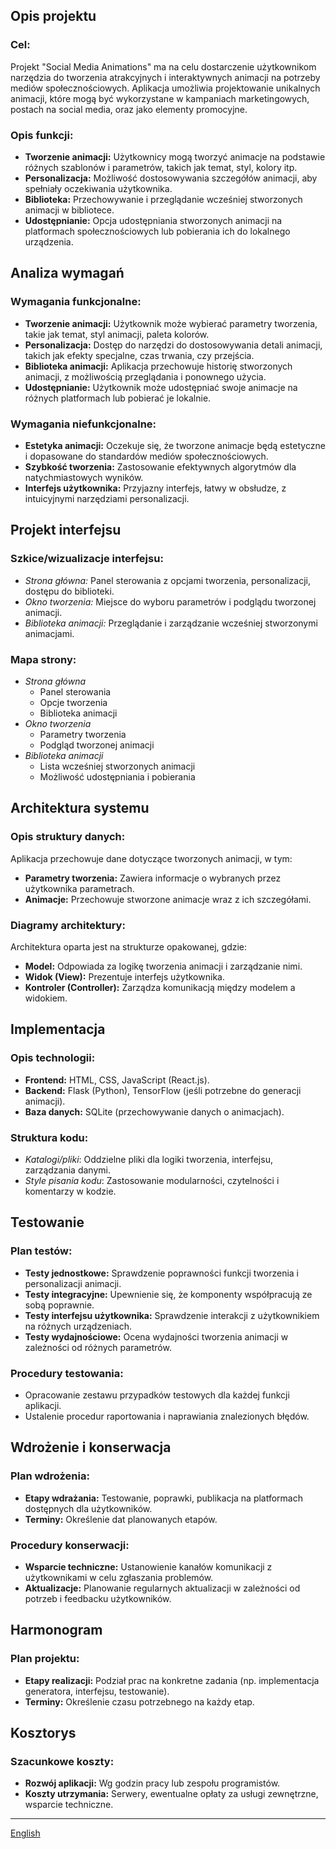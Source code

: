 ## Opis projektu

### Cel:

Projekt "Social Media Animations" ma na celu dostarczenie użytkownikom narzędzia do tworzenia atrakcyjnych i interaktywnych animacji na potrzeby mediów społecznościowych. Aplikacja umożliwia projektowanie unikalnych animacji, które mogą być wykorzystane w kampaniach marketingowych, postach na social media, oraz jako elementy promocyjne.

### Opis funkcji:

- **Tworzenie animacji:** Użytkownicy mogą tworzyć animacje na podstawie różnych szablonów i parametrów, takich jak temat, styl, kolory itp.
- **Personalizacja:** Możliwość dostosowywania szczegółów animacji, aby spełniały oczekiwania użytkownika.
- **Biblioteka:** Przechowywanie i przeglądanie wcześniej stworzonych animacji w bibliotece.
- **Udostępnianie:** Opcja udostępniania stworzonych animacji na platformach społecznościowych lub pobierania ich do lokalnego urządzenia.

## Analiza wymagań

### Wymagania funkcjonalne:

- **Tworzenie animacji:** Użytkownik może wybierać parametry tworzenia, takie jak temat, styl animacji, paleta kolorów.
- **Personalizacja:** Dostęp do narzędzi do dostosowywania detali animacji, takich jak efekty specjalne, czas trwania, czy przejścia.
- **Biblioteka animacji:** Aplikacja przechowuje historię stworzonych animacji, z możliwością przeglądania i ponownego użycia.
- **Udostępnianie:** Użytkownik może udostępniać swoje animacje na różnych platformach lub pobierać je lokalnie.

### Wymagania niefunkcjonalne:

- **Estetyka animacji:** Oczekuje się, że tworzone animacje będą estetyczne i dopasowane do standardów mediów społecznościowych.
- **Szybkość tworzenia:** Zastosowanie efektywnych algorytmów dla natychmiastowych wyników.
- **Interfejs użytkownika:** Przyjazny interfejs, łatwy w obsłudze, z intuicyjnymi narzędziami personalizacji.

## Projekt interfejsu

### Szkice/wizualizacje interfejsu:

- _Strona główna:_ Panel sterowania z opcjami tworzenia, personalizacji, dostępu do biblioteki.
- _Okno tworzenia:_ Miejsce do wyboru parametrów i podglądu tworzonej animacji.
- _Biblioteka animacji:_ Przeglądanie i zarządzanie wcześniej stworzonymi animacjami.

### Mapa strony:

- _Strona główna_
  - Panel sterowania
  - Opcje tworzenia
  - Biblioteka animacji
- _Okno tworzenia_
  - Parametry tworzenia
  - Podgląd tworzonej animacji
- _Biblioteka animacji_
  - Lista wcześniej stworzonych animacji
  - Możliwość udostępniania i pobierania

## Architektura systemu

### Opis struktury danych:

Aplikacja przechowuje dane dotyczące tworzonych animacji, w tym:

- **Parametry tworzenia:** Zawiera informacje o wybranych przez użytkownika parametrach.
- **Animacje:** Przechowuje stworzone animacje wraz z ich szczegółami.

### Diagramy architektury:

Architektura oparta jest na strukturze opakowanej, gdzie:

- **Model:** Odpowiada za logikę tworzenia animacji i zarządzanie nimi.
- **Widok (View):** Prezentuje interfejs użytkownika.
- **Kontroler (Controller):** Zarządza komunikacją między modelem a widokiem.

## Implementacja

### Opis technologii:

- **Frontend:** HTML, CSS, JavaScript (React.js).
- **Backend:** Flask (Python), TensorFlow (jeśli potrzebne do generacji animacji).
- **Baza danych:** SQLite (przechowywanie danych o animacjach).

### Struktura kodu:

- _Katalogi/pliki_: Oddzielne pliki dla logiki tworzenia, interfejsu, zarządzania danymi.
- _Style pisania kodu_: Zastosowanie modularności, czytelności i komentarzy w kodzie.

## Testowanie

### Plan testów:

- **Testy jednostkowe:** Sprawdzenie poprawności funkcji tworzenia i personalizacji animacji.
- **Testy integracyjne:** Upewnienie się, że komponenty współpracują ze sobą poprawnie.
- **Testy interfejsu użytkownika:** Sprawdzenie interakcji z użytkownikiem na różnych urządzeniach.
- **Testy wydajnościowe:** Ocena wydajności tworzenia animacji w zależności od różnych parametrów.

### Procedury testowania:

- Opracowanie zestawu przypadków testowych dla każdej funkcji aplikacji.
- Ustalenie procedur raportowania i naprawiania znalezionych błędów.

## Wdrożenie i konserwacja

### Plan wdrożenia:

- **Etapy wdrażania:** Testowanie, poprawki, publikacja na platformach dostępnych dla użytkowników.
- **Terminy:** Określenie dat planowanych etapów.

### Procedury konserwacji:

- **Wsparcie techniczne:** Ustanowienie kanałów komunikacji z użytkownikami w celu zgłaszania problemów.
- **Aktualizacje:** Planowanie regularnych aktualizacji w zależności od potrzeb i feedbacku użytkowników.

## Harmonogram

### Plan projektu:

- **Etapy realizacji:** Podział prac na konkretne zadania (np. implementacja generatora, interfejsu, testowanie).
- **Terminy:** Określenie czasu potrzebnego na każdy etap.

## Kosztorys

### Szacunkowe koszty:

- **Rozwój aplikacji:** Wg godzin pracy lub zespołu programistów.
- **Koszty utrzymania:** Serwery, ewentualne opłaty za usługi zewnętrzne, wsparcie techniczne.

---

[English](/README.md)
